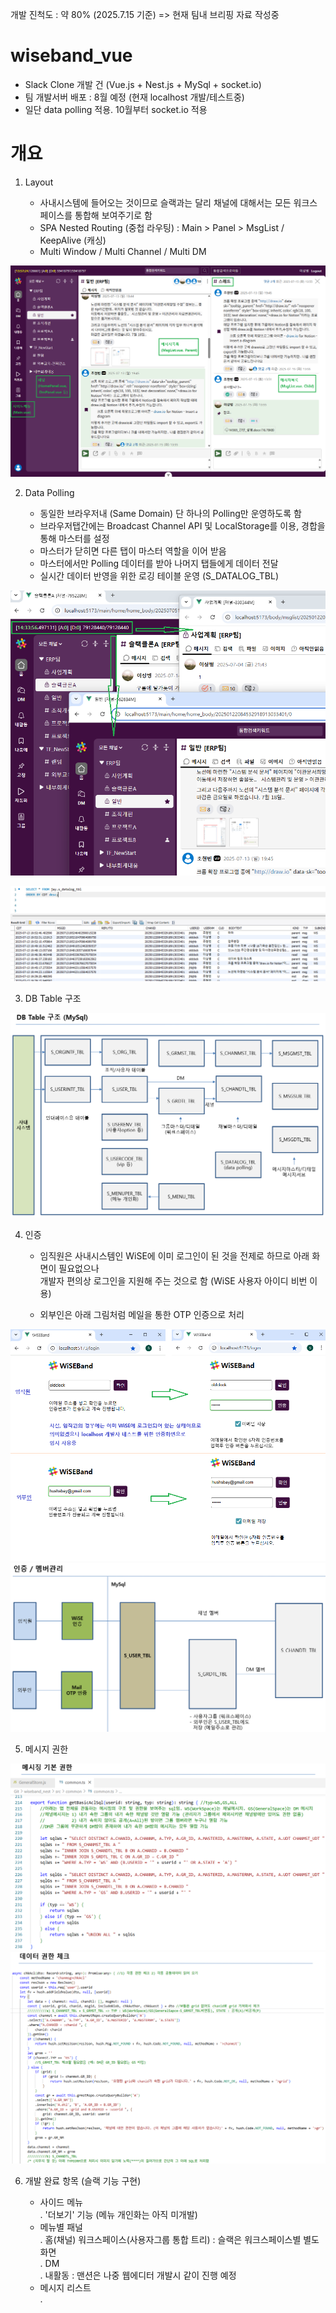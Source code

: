 개발 진척도 : 약 80% (2025.7.15 기준) => 현재 팀내 브리핑 자료 작성중


# wiseband_vue

- Slack Clone 개발 건 (Vue.js + Nest.js + MySql + socket.io)
- 팀 개발서버 배포 : 8월 예정 (현재 localhost 개발/테스트중)
- 일단 data polling 적용. 10월부터 socket.io 적용


# 개요

1. Layout

    - 사내시스템에 들어오는 것이므로 슬랙과는 달리 채널에 대해서는 모든 워크스페이스를 통합해 보여주기로 함
    - SPA Nested Routing (중첩 라우팅) : Main > Panel > MsgList / KeepAlive (캐싱)
    - Multi Window / Multi Channel / Multi DM

![image](https://github.com/hushsbay/wiseband_vue/blob/master/PT_02_layout.png)


2. Data Polling

    - 동일한 브라우저내 (Same Domain) 단 하나의 Polling만 운영하도록 함
    - 브라우저탭간에는 Broadcast Channel API 및 LocalStorage를 이용, 경합을 통해 마스터를 설정
    - 마스터가 닫히면 다른 탭이 마스터 역할을 이어 받음
    - 마스터에서만 Polling 데이터를 받아 나머지 탭들에게 데이터 전달
    - 실시간 데이터 반영을 위한 로깅 테이블 운영 (S_DATALOG_TBL)

![image](https://github.com/hushsbay/wiseband_vue/blob/master/PT_03_datapolling.png)
    
![image](https://github.com/hushsbay/wiseband_vue/blob/master/PT_04_logdata.png)    


3. DB Table 구조

![image](https://github.com/hushsbay/wiseband_vue/blob/master/PT_05_dbtable.png)


4. 인증

    - 임직원은 사내시스템인 WiSE에 이미 로그인이 된 것을 전제로 하므로 아래 화면이 필요없으나<br>
      개발자 편의상 로그인을 지원해 주는 것으로 함 (WiSE 사용자 아이디 비번 이용)

    - 외부인은 아래 그림처럼 메일을 통한 OTP 인증으로 처리

![image](https://github.com/hushsbay/wiseband_vue/blob/master/PT_01_authentication.png)
![image](https://github.com/hushsbay/wiseband_vue/blob/master/PT_06_auth_membership.png)


5. 메시지 권한

![image](https://github.com/hushsbay/wiseband_vue/blob/master/PT_07_acl01.png)
![image](https://github.com/hushsbay/wiseband_vue/blob/master/PT_08_acl02.png)


6. 개발 완료 항목 (슬랙 기능 구현)

    - 사이드 메뉴<br>
        . '더보기' 기능 (메뉴 개인화는 아직 미개발)<br>
    - 메뉴별 패널<br>
        . 홈(채널) 워크스페이스(사용자그룹 통합 트리) : 슬랙은 워크스페이스별 별도 화면<br>
        . DM<br>
        . 내활동 : 맨션은 나중 웹에디터 개발시 같이 진행 예정<br>
    - 메시지 리스트<br>
        . 

